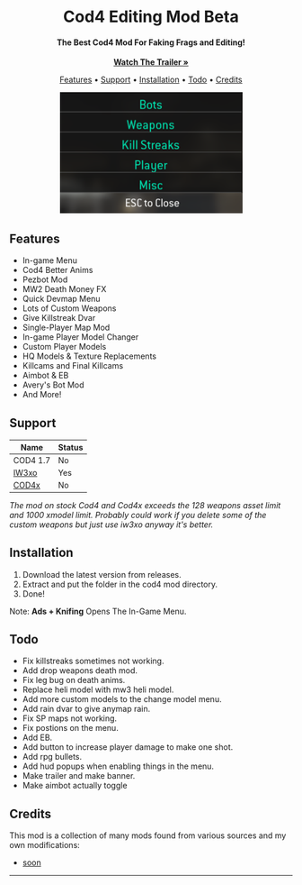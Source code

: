 <h1 align="center">
  <br>
  Cod4 Editing Mod Beta
  <br>
</h1>

<h4 align="center">The Best Cod4 Mod For Faking Frags and Editing</a>!</h4>
<div align="center">
  <p align="center">
<a href="https://youtube.com/kruumy"><strong>Watch The Trailer »</strong></a>
   </p>
</div>
<p align="center">
  <a href="#features">Features</a> •
  <a href="#support">Support</a> •
  <a href="#installation">Installation</a> •
  <a href="#todo">Todo</a> •
  <a href="#credits">Credits</a>
</p>
<div align="center">
  <a href="https://github.com/kruumy/cod4-editing-mod">
    <img src="preview.png" alt="Preivew" width="325" height="215">
  </a>
</div>

## Features

* In-game Menu
* Cod4 Better Anims
* Pezbot Mod
* MW2 Death Money FX 
* Quick Devmap Menu
* Lots of Custom Weapons
* Give Killstreak Dvar
* Single-Player Map Mod
* In-game Player Model Changer 
* Custom Player Models
* HQ Models & Texture Replacements
* Killcams and Final Killcams
* Aimbot & EB
* Avery's Bot Mod
* And More!

## Support

| Name | Status |
| --- | --- |
| COD4 1.7 | No |
| [IW3xo](https://github.com/xoxor4d/iw3xo-dev) | Yes |
| [COD4x](https://cod4x.me/) | No |

*The mod on stock Cod4 and Cod4x exceeds the 128 weapons asset limit and 1000 xmodel limit. Probably could work if you delete some of the custom weapons but just use iw3xo anyway it's better.*

## Installation

1. Download the latest version from releases.
2. Extract and put the folder in the cod4 mod directory.
3. Done!

Note: **Ads + Knifing** Opens The In-Game Menu.

## Todo

* Fix killstreaks sometimes not working.
* Add drop weapons death mod.
* Fix leg bug on death anims.
* Replace heli model with mw3 heli model.
* Add more custom models to the change model menu.
* Add rain dvar to give anymap rain.
* Fix SP maps not working.
* Fix postions on the menu.
* Add EB.
* Add button to increase player damage to make one shot.
* Add rpg bullets.
* Add hud popups when enabling things in the menu.
* Make trailer and make banner.
* Make aimbot actually toggle

## Credits

This mod is a collection of many mods found from various sources and my own modifications:

- [soon](omg.com)
---


